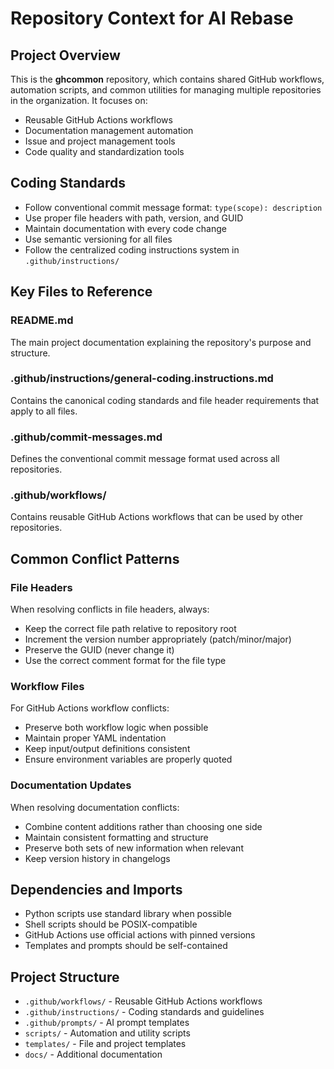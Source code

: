 <!-- file: .github/prompts/ai-rebase-context.md -->
<!-- version: 1.0.1 -->
<!-- guid: 5f8e7d6c-9b8a-7c6d-5e4f-3a2b1c0d9e8f -->

# Repository Context for AI Rebase

## Project Overview

This is the **ghcommon** repository, which contains shared GitHub workflows, automation scripts, and common utilities for managing multiple repositories in the organization. It focuses on:

- Reusable GitHub Actions workflows
- Documentation management automation
- Issue and project management tools
- Code quality and standardization tools

## Coding Standards

- Follow conventional commit message format: `type(scope): description`
- Use proper file headers with path, version, and GUID
- Maintain documentation with every code change
- Use semantic versioning for all files
- Follow the centralized coding instructions system in `.github/instructions/`

## Key Files to Reference

### README.md

The main project documentation explaining the repository's purpose and structure.

### .github/instructions/general-coding.instructions.md

Contains the canonical coding standards and file header requirements that apply to all files.

### .github/commit-messages.md

Defines the conventional commit message format used across all repositories.

### .github/workflows/

Contains reusable GitHub Actions workflows that can be used by other repositories.

## Common Conflict Patterns

### File Headers

When resolving conflicts in file headers, always:

- Keep the correct file path relative to repository root
- Increment the version number appropriately (patch/minor/major)
- Preserve the GUID (never change it)
- Use the correct comment format for the file type

### Workflow Files

For GitHub Actions workflow conflicts:

- Preserve both workflow logic when possible
- Maintain proper YAML indentation
- Keep input/output definitions consistent
- Ensure environment variables are properly quoted

### Documentation Updates

When resolving documentation conflicts:

- Combine content additions rather than choosing one side
- Maintain consistent formatting and structure
- Preserve both sets of new information when relevant
- Keep version history in changelogs

## Dependencies and Imports

- Python scripts use standard library when possible
- Shell scripts should be POSIX-compatible
- GitHub Actions use official actions with pinned versions
- Templates and prompts should be self-contained

## Project Structure

- `.github/workflows/` - Reusable GitHub Actions workflows
- `.github/instructions/` - Coding standards and guidelines
- `.github/prompts/` - AI prompt templates
- `scripts/` - Automation and utility scripts
- `templates/` - File and project templates
- `docs/` - Additional documentation
